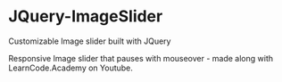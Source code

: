 # JQuery-ImageSlider
Customizable Image slider built with JQuery

Responsive Image slider that pauses with mouseover - made along with LearnCode.Academy on Youtube.
